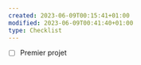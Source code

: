 ```yaml
---
created: 2023-06-09T00:15:41+01:00
modified: 2023-06-09T00:41:40+01:00
type: Checklist
---
```


- [ ] Premier projet 
